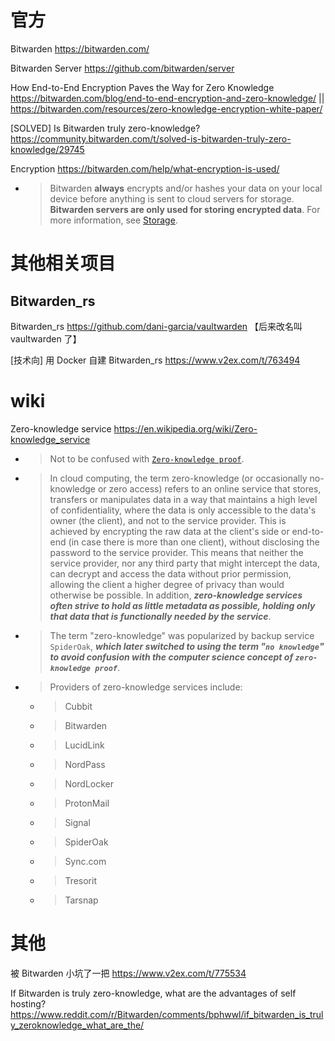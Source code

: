 
# 官方

Bitwarden https://bitwarden.com/

Bitwarden Server https://github.com/bitwarden/server

How End-to-End Encryption Paves the Way for Zero Knowledge https://bitwarden.com/blog/end-to-end-encryption-and-zero-knowledge/ || https://bitwarden.com/resources/zero-knowledge-encryption-white-paper/

[SOLVED] Is Bitwarden truly zero-knowledge? https://community.bitwarden.com/t/solved-is-bitwarden-truly-zero-knowledge/29745

Encryption https://bitwarden.com/help/what-encryption-is-used/
- > Bitwarden **always** encrypts and/or hashes your data on your local device before anything is sent to cloud servers for storage. **Bitwarden servers are only used for storing encrypted data**. For more information, see [Storage](https://bitwarden.com/help/data-storage/).

# 其他相关项目

## Bitwarden_rs

Bitwarden_rs https://github.com/dani-garcia/vaultwarden  【后来改名叫 vaultwarden 了】

[技术向] 用 Docker 自建 Bitwarden_rs https://www.v2ex.com/t/763494

# wiki

Zero-knowledge service https://en.wikipedia.org/wiki/Zero-knowledge_service
- > Not to be confused with [`Zero-knowledge proof`](https://en.wikipedia.org/wiki/Zero-knowledge_proof).
- > In cloud computing, the term zero-knowledge (or occasionally no-knowledge or zero access) refers to an online service that stores, transfers or manipulates data in a way that maintains a high level of confidentiality, where the data is only accessible to the data's owner (the client), and not to the service provider. This is achieved by encrypting the raw data at the client's side or end-to-end (in case there is more than one client), without disclosing the password to the service provider. This means that neither the service provider, nor any third party that might intercept the data, can decrypt and access the data without prior permission, allowing the client a higher degree of privacy than would otherwise be possible. In addition, ***zero-knowledge services often strive to hold as little metadata as possible, holding only that data that is functionally needed by the service***.
- > The term "zero-knowledge" was popularized by backup service `SpiderOak`, ***which later switched to using the term "`no knowledge`" to avoid confusion with the computer science concept of `zero-knowledge proof`***.
- > Providers of zero-knowledge services include:
  * > Cubbit
  * > Bitwarden
  * > LucidLink
  * > NordPass
  * > NordLocker
  * > ProtonMail
  * > Signal
  * > SpiderOak
  * > Sync.com
  * > Tresorit
  * > Tarsnap

# 其他

被 Bitwarden 小坑了一把 https://www.v2ex.com/t/775534

If Bitwarden is truly zero-knowledge, what are the advantages of self hosting? https://www.reddit.com/r/Bitwarden/comments/bphwwl/if_bitwarden_is_truly_zeroknowledge_what_are_the/
